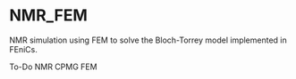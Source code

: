 # NMR_FEM
NMR simulation using FEM to solve the Bloch-Torrey model implemented in FEniCs.

To-Do NMR CPMG FEM
